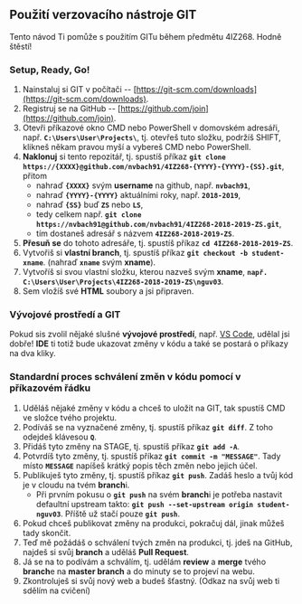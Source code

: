## Použití verzovacího nástroje GIT
Tento návod Ti pomůže s použitím GITu během předmětu 4IZ268. Hodně štěstí!



### Setup, Ready, Go!
1. Nainstaluj si GIT v počítači -- [https://git-scm.com/downloads](https://git-scm.com/downloads).
2. Registruj se na GitHub -- [https://github.com/join](https://github.com/join).
3. Otevři příkazové okno CMD nebo PowerShell v domovském adresáři, např. **`C:\Users\User\Projects\`**, tj. otevřeš tuto složku, podržíš SHIFT, klikneš někam pravou myší a vybereš CMD nebo PowerShell.
4. **Naklonuj** si tento repozitář, tj. spustíš příkaz **`git clone https://{XXXX}@github.com/nvbach91/4IZ268-{YYYY}-{YYYY}-{SS}.git`**, přitom 
    - nahraď **`{XXXX}`** svým **username** na github, např. **`nvbach91`**,
    - nahraď **`{YYYY}-{YYYY}`** aktuálními roky, např. **`2018-2019`**,
    - nahraď **`{SS}`** buď **`ZS`** nebo **`LS`**,
    - tedy celkem např. **`git clone https://nvbach91@github.com/nvbach91/4IZ268-2018-2019-ZS.git`**,
    - tím dostaneš adresář s názvem **`4IZ268-2018-2019-ZS`**.
5. **Přesuň se** do tohoto adresáře, tj. spustíš příkaz **`cd 4IZ268-2018-2019-ZS`**.
6. Vytvořiš si **vlastní branch**, tj. spustíš příkaz **`git checkout -b student-xname`**. (nahraď **`xname`** svým **xname**).
7. Vytvoříš si svou vlastní složku, kterou nazveš svým **xname**, **`např. C:\Users\User\Projects\4IZ268-2018-2019-ZS\nguv03`**.
8. Sem vložíš své **HTML** soubory a jsi připraven.



### Vývojové prostředí a GIT
Pokud sis zvolil nějaké slušné **vývojové prostředí**, např. [VS Code](https://code.visualstudio.com/download), udělal jsi dobře! **IDE** ti totiž bude ukazovat změny v kódu a také se postará o příkazy na dva kliky.



### Standardní proces schválení změn v kódu pomocí v příkazovém řádku
1. Uděláš nějaké změny v kódu a chceš to uložit na GIT, tak spustíš CMD ve složce tvého projektu.
2. Podíváš se na vyznačené změny, tj. spustíš příkaz **`git diff`**. Z toho odejdeš klávesou **`Q`**.
3. Přidáš tyto změny na STAGE, tj. spustíš příkaz **`git add -A`**.
4. Potvrdíš tyto změny, tj. spustíš příkaz **`git commit -m "MESSAGE"`**. Tady místo **`MESSAGE`** napíšeš krátký popis těch změn nebo jejich účel.
5. Publikuješ tyto změny, tj. spustíš příkaz **`git push`**. Zadáš heslo a tvůj kód je v cloudu na tvém **branch**i.
    - Při prvním pokusu o **`git push`** na svém **branch**i je potřeba nastavit defaultní upstream takto: **`git push --set-upstream origin student-nguv03`**. Příště už stačí pouze **`git push`**.
6. Pokud chceš publikovat změny na produkci, pokračuj dál, jinak můžeš tady skončit.
7. Teď mě požádáš o schválení tvých změn na produkci, tj. jdeš na GitHub, najdeš si svůj **branch** a uděláš **Pull Request**.
7. Já se na to podívám a schválím, tj. udělám **review** a **merge** tvého **branch**e na **master branch** a do minuty se to projeví na webu.
8. Zkontroluješ si svůj nový web a budeš šťastný. (Odkaz na svůj web ti sdělím na cvičení)


